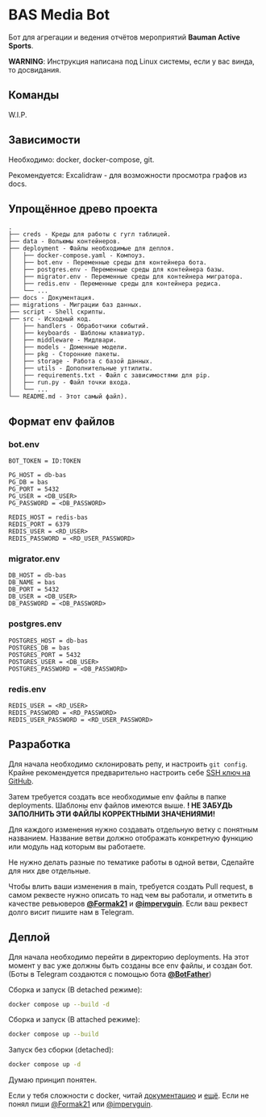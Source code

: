 


# BAS Media Bot

Бот для агрегации и ведения отчётов мероприятий **Bauman Active Sports**.

**WARNING**: Инструкция написана под Linux системы, если у вас винда, то досвидания.

## Команды

W.I.P.

## Зависимости

Необходимо: docker, docker-compose, git.

Рекомендуется: Excalidraw - для возможности просмотра графов из docs.

## Упрощённое древо проекта

```
.
├── creds - Креды для работы с гугл таблицей.
├── data - Вольюмы контейнеров.
├── deployment - Файлы необходимые для деплоя.
│   ├── docker-compose.yaml - Компоуз.
│   ├── bot.env - Переменные среды для контейнера бота.
│   ├── postgres.env - Переменные среды для контейнера базы.
│   ├── migrator.env - Переменные среды для контейнера мигратора.
│   ├── redis.env - Переменные среды для контейнера редиса.
│   └── ...
├── docs - Документация.
├── migrations - Миграции баз данных.
├── script - Shell скрипты.
├── src - Исходный код.
│   ├── handlers - Обработчики событий.
│   ├── keyboards - Шаблоны клавиатур.
│   ├── middleware - Мидлвари.
│   ├── models - Доменные модели.
│   ├── pkg - Сторонние пакеты.
│   ├── storage - Работа с базой данных.
│   ├── utils - Дополнительные уттилиты.
│   ├── requirements.txt - Файл с зависимостями для pip.
│   ├── run.py - Файл точки входа.
│   └── ...
└── README.md - Этот самый файл).
```

## Формат env файлов

### bot.env

```
BOT_TOKEN = ID:TOKEN

PG_HOST = db-bas
PG_DB = bas
PG_PORT = 5432
PG_USER = <DB_USER>
PG_PASSWORD = <DB_PASSWORD>

REDIS_HOST = redis-bas
REDIS_PORT = 6379
REDIS_USER = <RD_USER>
REDIS_PASSWORD = <RD_USER_PASSWORD>
```

### migrator.env

```
DB_HOST = db-bas
DB_NAME = bas
DB_PORT = 5432
DB_USER = <DB_USER>
DB_PASSWORD = <DB_PASSWORD>
```

### postgres.env

```
POSTGRES_HOST = db-bas
POSTGRES_DB = bas
POSTGRES_PORT = 5432
POSTGRES_USER = <DB_USER>
POSTGRES_PASSWORD = <DB_PASSWORD>
```

### redis.env

```
REDIS_USER = <RD_USER>
REDIS_PASSWORD = <RD_PASSWORD>
REDIS_USER_PASSWORD = <RD_USER_PASSWORD>
```

## Разработка

Для начала необходимо склонировать репу, и настроить `git config`.
Крайне рекомендуется предварительно настроить себе [SSH ключ на GitHub](https://docs.github.com/en/authentication/connecting-to-github-with-ssh/adding-a-new-ssh-key-to-your-github-account).

Затем требуется создать все необходимые env файлы в папке deployments.
Шаблоны env файлов имеются выше. **! НЕ ЗАБУДЬ ЗАПОЛНИТЬ ЭТИ ФАЙЛЫ КОРРЕКТНЫМИ ЗНАЧЕНИЯМИ!**

Для каждого изменения нужно создавать отдельную ветку с понятным названием.
Название ветви должно отображать конкретную функцию или модуль над которым вы работаете.

Не нужно делать разные по тематике работы в одной ветви, Сделайте для них две отдельные.

Чтобы влить ваши изменения в main, требуется создать Pull request, в самом реквесте нужно описать то над чем вы работали,
и отметить в качестве ревьюверов **[@Formak21](https://github.com/Formak21)** и **[@impervguin](https://github.com/impervguin)**. Если ваш реквест долго висит пишите нам в Telegram.

## Деплой

Для начала необходимо перейти в директорию deployments. На этот момент у вас уже должны быть созданы все env файлы, и создан бот.
(Боты в Telegram создаются с помощью бота **[@BotFather](https://t.me/BotFather)**)

Сборка и запуск (В detached режиме):
```bash
docker compose up --build -d
```

Cборка и запуск (В attached режиме):
```bash
docker compose up --build
```

Запуск без сборки (detached):
```bash
docker compose up -d
```

Думаю принцип понятен.

Если у тебя сложности с docker, читай [документацию](https://docs.docker.com) и [ещё](https://docs.docker.com/compose/). Если не понял пиши [@Formak21](https://t.me/Formak21) или [@impervguin](https://t.me/impervguin).

